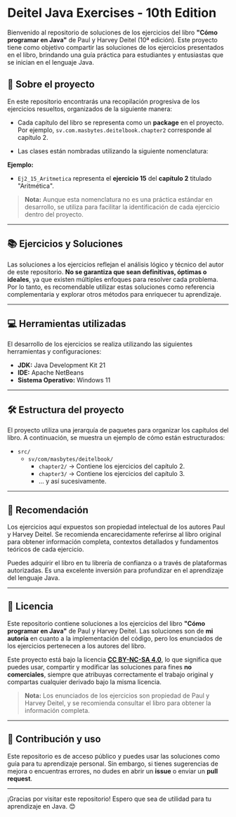 # Deitel Java Exercises - 10th Edition

Bienvenido al repositorio de soluciones de los ejercicios del libro **"Cómo programar en Java"** de Paul y Harvey Deitel (10ª edición). Este proyecto tiene como objetivo compartir las soluciones de los ejercicios presentados en el libro, brindando una guía práctica para estudiantes y entusiastas que se inician en el lenguaje Java.

## 🚀 Sobre el proyecto

En este repositorio encontrarás una recopilación progresiva de los ejercicios resueltos, organizados de la siguiente manera:

- Cada capítulo del libro se representa como un **package** en el proyecto.  
  Por ejemplo, `sv.com.masbytes.deitelbook.chapter2` corresponde al capítulo 2.
  
- Las clases están nombradas utilizando la siguiente nomenclatura:

**Ejemplo:**  
- `Ej2_15_Aritmetica` representa el **ejercicio 15** del **capítulo 2** titulado "Aritmética".

> **Nota:** Aunque esta nomenclatura no es una práctica estándar en desarrollo, se utiliza para facilitar la identificación de cada ejercicio dentro del proyecto.

---

## 📚 Ejercicios y Soluciones

Las soluciones a los ejercicios reflejan el análisis lógico y técnico del autor de este repositorio. **No se garantiza que sean definitivas, óptimas o ideales**, ya que existen múltiples enfoques para resolver cada problema. Por lo tanto, es recomendable utilizar estas soluciones como referencia complementaria y explorar otros métodos para enriquecer tu aprendizaje.

---

## 💻 Herramientas utilizadas

El desarrollo de los ejercicios se realiza utilizando las siguientes herramientas y configuraciones:

- **JDK:** Java Development Kit 21  
- **IDE:** Apache NetBeans  
- **Sistema Operativo:** Windows 11  

---

## 🛠 Estructura del proyecto

El proyecto utiliza una jerarquía de paquetes para organizar los capítulos del libro. A continuación, se muestra un ejemplo de cómo están estructurados:

- `src/`  
  - `sv/com/masbytes/deitelbook/`  
    - `chapter2/` → Contiene los ejercicios del capítulo 2.  
    - `chapter3/` → Contiene los ejercicios del capítulo 3.  
    - ... y así sucesivamente.

---

## 📖 Recomendación

Los ejercicios aquí expuestos son propiedad intelectual de los autores Paul y Harvey Deitel. Se recomienda encarecidamente referirse al libro original para obtener información completa, contextos detallados y fundamentos teóricos de cada ejercicio.

Puedes adquirir el libro en tu librería de confianza o a través de plataformas autorizadas. Es una excelente inversión para profundizar en el aprendizaje del lenguaje Java.

---

## 📄 Licencia

Este repositorio contiene soluciones a los ejercicios del libro **"Cómo programar en Java"** de Paul y Harvey Deitel. Las soluciones son de **mi autoría** en cuanto a la implementación del código, pero los enunciados de los ejercicios pertenecen a los autores del libro.

Este proyecto está bajo la licencia **[CC BY-NC-SA 4.0](https://creativecommons.org/licenses/by-nc-sa/4.0/)**, lo que significa que puedes usar, compartir y modificar las soluciones para fines **no comerciales**, siempre que atribuyas correctamente el trabajo original y compartas cualquier derivado bajo la misma licencia.

> **Nota:** Los enunciados de los ejercicios son propiedad de Paul y Harvey Deitel, y se recomienda consultar el libro para obtener la información completa.

---

## 🤝 Contribución y uso

Este repositorio es de acceso público y puedes usar las soluciones como guía para tu aprendizaje personal. Sin embargo, si tienes sugerencias de mejora o encuentras errores, no dudes en abrir un **issue** o enviar un **pull request**.

---

¡Gracias por visitar este repositorio! Espero que sea de utilidad para tu aprendizaje en Java. 😊
